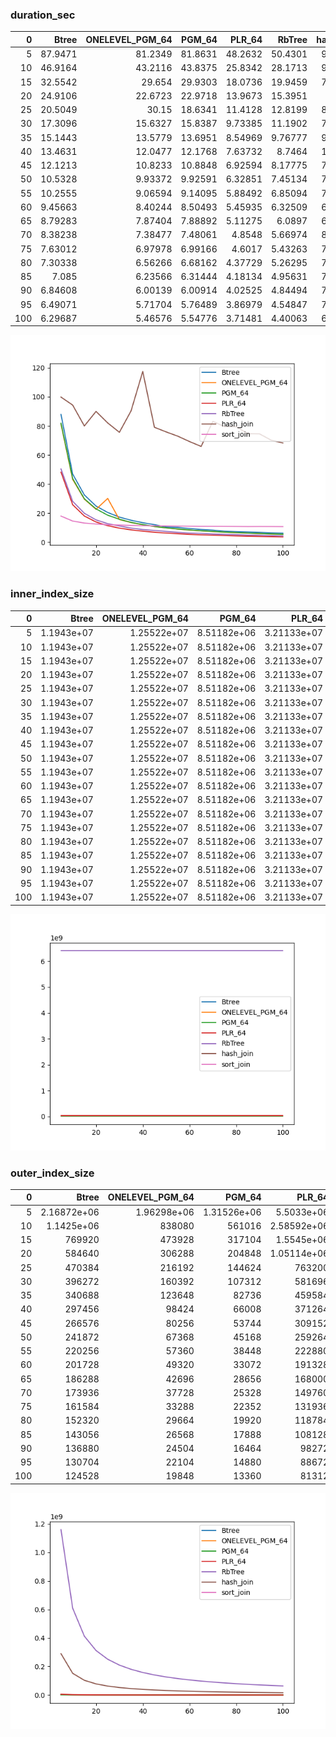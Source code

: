 ### duration_sec

|   0 |    Btree |   ONELEVEL_PGM_64 |   PGM_64 |   PLR_64 |   RbTree |   hash_join |   sort_join |
|----:|---------:|------------------:|---------:|---------:|---------:|------------:|------------:|
|   5 | 87.9471  |          81.2349  | 81.8631  | 48.2632  | 50.4301  |     99.8563 |     18.0256 |
|  10 | 46.9164  |          43.2116  | 43.8375  | 25.8342  | 28.1713  |     94.3552 |     14.6075 |
|  15 | 32.5542  |          29.654   | 29.9303  | 18.0736  | 19.9459  |     79.9976 |     13.2222 |
|  20 | 24.9106  |          22.6723  | 22.9718  | 13.9673  | 15.3951  |     89.989  |     12.5535 |
|  25 | 20.5049  |          30.15    | 18.6341  | 11.4128  | 12.8199  |     82.0755 |     12.0422 |
|  30 | 17.3096  |          15.6327  | 15.8387  |  9.73385 | 11.1902  |     75.6377 |     11.866  |
|  35 | 15.1443  |          13.5779  | 13.6951  |  8.54969 |  9.76777 |     90.3787 |     11.6022 |
|  40 | 13.4631  |          12.0477  | 12.1768  |  7.63732 |  8.7464  |    117.445  |     11.4096 |
|  45 | 12.1213  |          10.8233  | 10.8848  |  6.92594 |  8.17775 |     79.0854 |     11.3465 |
|  50 | 10.5328  |           9.93372 |  9.92591 |  6.32851 |  7.45134 |     75.9147 |     11.2481 |
|  55 | 10.2555  |           9.06594 |  9.14095 |  5.88492 |  6.85094 |     72.9766 |     11.1473 |
|  60 |  9.45663 |           8.40244 |  8.50493 |  5.45935 |  6.32509 |     69.2876 |     11.0422 |
|  65 |  8.79283 |           7.87404 |  7.88892 |  5.11275 |  6.0897  |     65.9162 |     10.9669 |
|  70 |  8.38238 |           7.38477 |  7.48061 |  4.8548  |  5.66974 |     83.1752 |     10.9612 |
|  75 |  7.63012 |           6.97978 |  6.99166 |  4.6017  |  5.43263 |     79.5156 |     10.9404 |
|  80 |  7.30338 |           6.56266 |  6.68162 |  4.37729 |  5.26295 |     79.4741 |     10.8918 |
|  85 |  7.085   |           6.23566 |  6.31444 |  4.18134 |  4.95631 |     74.6436 |     10.8221 |
|  90 |  6.84608 |           6.00139 |  6.00914 |  4.02525 |  4.84494 |     74.5553 |     10.8601 |
|  95 |  6.49071 |           5.71704 |  5.76489 |  3.86979 |  4.54847 |     70.1893 |     10.8395 |
| 100 |  6.29687 |           5.46576 |  5.54776 |  3.71481 |  4.40063 |     68.2748 |     10.7887 |

![duration_sec.png](duration_sec.png)

### inner_index_size

|   0 |      Btree |   ONELEVEL_PGM_64 |      PGM_64 |      PLR_64 |   RbTree |   hash_join |   sort_join |
|----:|-----------:|------------------:|------------:|------------:|---------:|------------:|------------:|
|   5 | 1.1943e+07 |       1.25522e+07 | 8.51182e+06 | 3.21133e+07 |  6.4e+09 |         nan |         nan |
|  10 | 1.1943e+07 |       1.25522e+07 | 8.51182e+06 | 3.21133e+07 |  6.4e+09 |         nan |         nan |
|  15 | 1.1943e+07 |       1.25522e+07 | 8.51182e+06 | 3.21133e+07 |  6.4e+09 |         nan |         nan |
|  20 | 1.1943e+07 |       1.25522e+07 | 8.51182e+06 | 3.21133e+07 |  6.4e+09 |         nan |         nan |
|  25 | 1.1943e+07 |       1.25522e+07 | 8.51182e+06 | 3.21133e+07 |  6.4e+09 |         nan |         nan |
|  30 | 1.1943e+07 |       1.25522e+07 | 8.51182e+06 | 3.21133e+07 |  6.4e+09 |         nan |         nan |
|  35 | 1.1943e+07 |       1.25522e+07 | 8.51182e+06 | 3.21133e+07 |  6.4e+09 |         nan |         nan |
|  40 | 1.1943e+07 |       1.25522e+07 | 8.51182e+06 | 3.21133e+07 |  6.4e+09 |         nan |         nan |
|  45 | 1.1943e+07 |       1.25522e+07 | 8.51182e+06 | 3.21133e+07 |  6.4e+09 |         nan |         nan |
|  50 | 1.1943e+07 |       1.25522e+07 | 8.51182e+06 | 3.21133e+07 |  6.4e+09 |         nan |         nan |
|  55 | 1.1943e+07 |       1.25522e+07 | 8.51182e+06 | 3.21133e+07 |  6.4e+09 |         nan |         nan |
|  60 | 1.1943e+07 |       1.25522e+07 | 8.51182e+06 | 3.21133e+07 |  6.4e+09 |         nan |         nan |
|  65 | 1.1943e+07 |       1.25522e+07 | 8.51182e+06 | 3.21133e+07 |  6.4e+09 |         nan |         nan |
|  70 | 1.1943e+07 |       1.25522e+07 | 8.51182e+06 | 3.21133e+07 |  6.4e+09 |         nan |         nan |
|  75 | 1.1943e+07 |       1.25522e+07 | 8.51182e+06 | 3.21133e+07 |  6.4e+09 |         nan |         nan |
|  80 | 1.1943e+07 |       1.25522e+07 | 8.51182e+06 | 3.21133e+07 |  6.4e+09 |         nan |         nan |
|  85 | 1.1943e+07 |       1.25522e+07 | 8.51182e+06 | 3.21133e+07 |  6.4e+09 |         nan |         nan |
|  90 | 1.1943e+07 |       1.25522e+07 | 8.51182e+06 | 3.21133e+07 |  6.4e+09 |         nan |         nan |
|  95 | 1.1943e+07 |       1.25522e+07 | 8.51182e+06 | 3.21133e+07 |  6.4e+09 |         nan |         nan |
| 100 | 1.1943e+07 |       1.25522e+07 | 8.51182e+06 | 3.21133e+07 |  6.4e+09 |         nan |         nan |

![inner_index_size.png](inner_index_size.png)

### outer_index_size

|   0 |            Btree |   ONELEVEL_PGM_64 |           PGM_64 |           PLR_64 |      RbTree |   hash_join |   sort_join |
|----:|-----------------:|------------------:|-----------------:|-----------------:|------------:|------------:|------------:|
|   5 |      2.16872e+06 |       1.96298e+06 |      1.31526e+06 |      5.5033e+06  | 1.16004e+09 | 2.90011e+08 |         nan |
|  10 |      1.1425e+06  |  838080           | 561016           |      2.58592e+06 | 6.0907e+08  | 1.52268e+08 |         nan |
|  15 | 769920           |  473928           | 317104           |      1.5545e+06  | 4.12742e+08 | 1.03186e+08 |         nan |
|  20 | 584640           |  306288           | 204848           |      1.05114e+06 | 3.12128e+08 | 7.80319e+07 |         nan |
|  25 | 470384           |  216192           | 144624           | 763200           | 2.50954e+08 | 6.27385e+07 |         nan |
|  30 | 396272           |  160392           | 107312           | 581696           | 2.09799e+08 | 5.24498e+07 |         nan |
|  35 | 340688           |  123648           |  82736           | 459584           | 1.80286e+08 | 4.50714e+07 |         nan |
|  40 | 297456           |   98424           |  66008           | 371264           | 1.58018e+08 | 3.95046e+07 |         nan |
|  45 | 266576           |   80256           |  53744           | 309152           | 1.40658e+08 | 3.51646e+07 |         nan |
|  50 | 241872           |   67368           |  45168           | 259264           | 1.26729e+08 | 3.16822e+07 |         nan |
|  55 | 220256           |   57360           |  38448           | 222880           | 1.1531e+08  | 2.88274e+07 |         nan |
|  60 | 201728           |   49320           |  33072           | 191328           | 1.05779e+08 | 2.64449e+07 |         nan |
|  65 | 186288           |   42696           |  28656           | 168000           | 9.77034e+07 | 2.44259e+07 |         nan |
|  70 | 173936           |   37728           |  25328           | 149760           | 9.0786e+07  | 2.26965e+07 |         nan |
|  75 | 161584           |   33288           |  22352           | 131936           | 8.47681e+07 | 2.1192e+07  |         nan |
|  80 | 152320           |   29664           |  19920           | 118784           | 7.94941e+07 | 1.98735e+07 |         nan |
|  85 | 143056           |   26568           |  17888           | 108128           | 7.48476e+07 | 1.87119e+07 |         nan |
|  90 | 136880           |   24504           |  16464           |  98272           | 7.07134e+07 | 1.76783e+07 |         nan |
|  95 | 130704           |   22104           |  14880           |  88672           | 6.70184e+07 | 1.67546e+07 |         nan |
| 100 | 124528           |   19848           |  13360           |  81312           | 6.36754e+07 | 1.59189e+07 |         nan |

![outer_index_size.png](outer_index_size.png)

